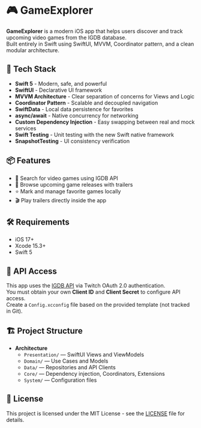 # 🎮 GameExplorer

**GameExplorer** is a modern iOS app that helps users discover and track upcoming video games from the IGDB database.  
Built entirely in Swift using SwiftUI, MVVM, Coordinator pattern, and a clean modular architecture.

## 🧠 Tech Stack

- **Swift 5** - Modern, safe, and powerful
- **SwiftUI** - Declarative UI framework
- **MVVM Architecture** - Clear separation of concerns for Views and Logic
- **Coordinator Pattern** - Scalable and decoupled navigation
- **SwiftData** - Local data persistence for favorites
- **async/await** - Native concurrency for networking
- **Custom Dependency Injection** - Easy swapping between real and mock services
- **Swift Testing** - Unit testing with the new Swift native framework
- **SnapshotTesting** - UI consistency verification

## 📦 Features

- 🔎 Search for video games using IGDB API
- 📅 Browse upcoming game releases with trailers
- ⭐️ Mark and manage favorite games locally
- 🎬 Play trailers directly inside the app

## 🛠 Requirements

- iOS 17+
- Xcode 15.3+
- Swift 5

## 🔐 API Access

This app uses the [IGDB API](https://api-docs.igdb.com/) via Twitch OAuth 2.0 authentication.  
You must obtain your own **Client ID** and **Client Secret** to configure API access.  
Create a `Config.xcconfig` file based on the provided template (not tracked in Git).

## 🏗️ Project Structure

- **Architecture**
  - `Presentation/` — SwiftUI Views and ViewModels
  - `Domain/` — Use Cases and Models
  - `Data/` — Repositories and API Clients
  - `Core/` — Dependency injection, Coordinators, Extensions
  - `System/` — Configuration files

## 📄 License

This project is licensed under the MIT License - see the [LICENSE](LICENSE) file for details.
